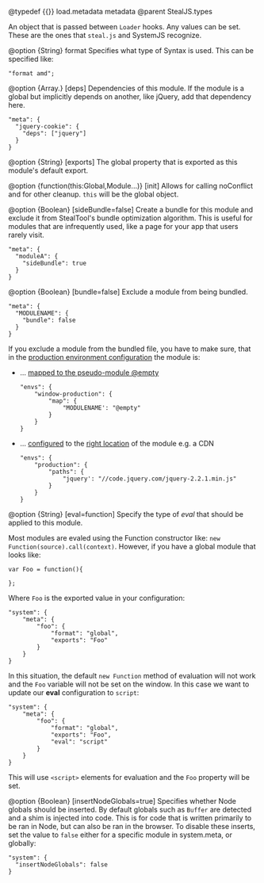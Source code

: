 @typedef {{}} load.metadata metadata
@parent StealJS.types

An object that is passed between `Loader` hooks.  Any values can be set.  These are the ones that `steal.js` and
SystemJS recognize.

@option {String} format Specifies what type of Syntax is used.  This can be specified like:

    "format amd";

@option {Array.<moduleName>} [deps] Dependencies of this module. If the module is a global
but implicitly depends on another, like jQuery, add that dependency here.

```
"meta": {
  "jquery-cookie": {
    "deps": ["jquery"]
  }
}
```

@option {String} [exports] The global property that is exported as this module's default export.

@option {function(this:Global,Module...)} [init] Allows for calling noConflict and
for other cleanup.  `this` will be the global object.

@option {Boolean} [sideBundle=false] Create a bundle for this module and exclude it from
StealTool's bundle optimization algorithm. This is useful for modules that are infrequently
used, like a page for your app that users rarely visit.

```
"meta": {
  "moduleA": {
    "sideBundle": true
  }
}
```

@option {Boolean} [bundle=false] Exclude a module from being bundled.
```
"meta": {
  "MODULENAME": {
    "bundle": false
  }
}
```
If you exclude a module from the bundled file, you have to make sure, that in the [production environment configuration](http://stealjs.com/docs/System.envs.html)
the module is:

* ... [mapped to the pseudo-module @empty](http://stealjs.com/docs/System.map.html#ignoring-optional-dependencies)

    ```
    "envs": {
        "window-production": {
            "map": {
                "MODULENAME': "@empty"
            }
        }
    }
    ```

* ... [configured](http://stealjs.com/docs/steal.html#path-configure) to the [right location](http://stealjs.com/docs/System.paths.html) of the module e.g. a CDN

    ```
    "envs": {
        "production": {
            "paths": {
                "jquery': "//code.jquery.com/jquery-2.2.1.min.js"
            }
        }
    }
    ```

@option {String} [eval=function] Specify the type of *eval* that should be applied to this module.

Most modules are evaled using the Function constructor like: `new Function(source).call(context)`. However, if you have a global module that looks like:

```
var Foo = function(){

};
```

Where `Foo` is the exported value in your configuration:

```
"system": {
	"meta": {
		"foo": {
			"format": "global",
			"exports": "Foo"
		}
	}
}
```

In this situation, the default `new Function` method of evaluation will not work and the `Foo` variable will not be set on the window. In this case we want to update our **eval** configuration to `script`:

```
"system": {
	"meta": {
		"foo": {
			"format": "global",
			"exports": "Foo",
			"eval": "script"
		}
	}
}
```

This will use `<script>` elements for evaluation and the `Foo` property will be set.

@option {Boolean} [insertNodeGlobals=true] Specifies whether Node globals should be inserted. By default globals such as `Buffer` are detected and a shim is injected into code. This is for code that is written primarily to be ran in Node, but can also be ran in the browser. To disable these inserts, set the value to `false` either for a specific module in system.meta, or globally:

```
"system": {
  "insertNodeGlobals": false
}
```
